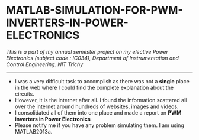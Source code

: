 # MATLAB-SIMULATION-FOR-PWM-INVERTERS-IN-POWER-ELECTRONICS
*This is a part of my annual semester project on my elective Power Electronics (subject code : IC034), Department of Instrumentation and Control Engineering. NIT Trichy*

---

- I was a very difficult task to accomplish as there was not a **single** place in the web where I could find the complete explanation about the circuits.
- However, it is the internet after all. I found the information scattered all over the internet around hundreds of websites, images and videos.
- I consolidated all of them into one place and made a report on **PWM inverters in Power Electronics**
- Please notify me if you have any problem simulating them. I am using MATLAB2013a.
